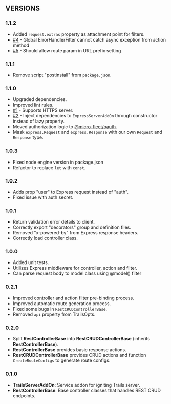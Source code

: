 ## VERSIONS

### 1.1.2
- Added `request.extras` property as attachment point for filters.
- [#4](https://github.com/gennovative/micro-fleet-web/issues/4) - Global ErrorHandlerFilter cannot catch async exception from action method
- [#5](https://github.com/gennovative/micro-fleet-web/issues/5) - Should allow route param in URL prefix setting

### 1.1.1
- Remove script "postinstall" from `package.json`.

### 1.1.0
- Upgraded dependencies.
- Improved lint rules.
- [#1](https://github.com/gennovative/micro-fleet-web/issues/1) - Supports HTTPS server.
- [#2](https://github.com/gennovative/micro-fleet-web/issues/2) - Inject dependencies to `ExpressServerAddOn` through constructor instead of lazy property.
- Moved authorization logic to [@micro-fleet/oauth](https://github.com/gennovative/micro-fleet-oauth).
- Mask `express.Request` and `express.Response` with our own `Request` and `Response` type.

### 1.0.3
- Fixed node engine version in package.json
- Refactor to replace `let` with `const`.

### 1.0.2
- Adds prop "user" to Express request instead of "auth".
- Fixed issue with auth secret.

### 1.0.1
- Return validation error details to client.
- Correctly export "decorators" group and definition files.
- Removed "x-powered-by" from Express response headers.
- Correctly load controller class.

### 1.0.0
- Added unit tests.
- Utilizes Express middleware for controller, action and filter.
- Can parse request body to model class using @model() filter

### 0.2.1
- Improved controller and action filter pre-binding process.
- Improved automatic route generation process.
- Fixed some bugs in `RestCRUDControllerBase`.
- Removed `api` property from TrailsOpts.

### 0.2.0
- Split **RestControllerBase** into **RestCRUDControllerBase** (inherits **RestControllerBase**).
- **RestControllerBase** provides basic response actions.
- **RestCRUDControllerBase** provides CRUD actions and function `CreateRouteConfigs` to generate route configs.

### 0.1.0
- **TrailsServerAddOn**: Service addon for igniting Trails server.
- **RestControllerBase**: Base controller classes that handles REST CRUD endpoints.